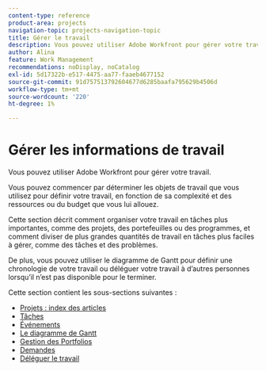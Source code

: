 ```yaml
---
content-type: reference
product-area: projects
navigation-topic: projects-navigation-topic
title: Gérer le travail
description: Vous pouvez utiliser Adobe Workfront pour gérer votre travail. Vous pouvez commencer par déterminer les objets de travail que vous utilisez pour définir votre travail, en fonction de sa complexité et des ressources ou du budget que vous lui allouez. Cette section décrit comment organiser votre travail en tâches plus importantes, comme des projets, des portefeuilles ou des programmes, et comment diviser de plus grandes quantités de travail en tâches plus faciles à gérer, comme des tâches et des problèmes. De plus, vous pouvez utiliser le diagramme de Gantt pour définir une chronologie de votre travail ou déléguer votre travail à d’autres personnes lorsqu’il n’est pas disponible pour le terminer.
author: Alina
feature: Work Management
recommendations: noDisplay, noCatalog
exl-id: 5d17322b-e517-4475-aa77-faaeb4677152
source-git-commit: 91d757513792604677d6285baafa795629b4506d
workflow-type: tm+mt
source-wordcount: '220'
ht-degree: 1%

---
```


# Gérer les informations de travail

Vous pouvez utiliser Adobe Workfront pour gérer votre travail.

Vous pouvez commencer par déterminer les objets de travail que vous utilisez pour définir votre travail, en fonction de sa complexité et des ressources ou du budget que vous lui allouez.

Cette section décrit comment organiser votre travail en tâches plus importantes, comme des projets, des portefeuilles ou des programmes, et comment diviser de plus grandes quantités de travail en tâches plus faciles à gérer, comme des tâches et des problèmes.

De plus, vous pouvez utiliser le diagramme de Gantt pour définir une chronologie de votre travail ou déléguer votre travail à d’autres personnes lorsqu’il n’est pas disponible pour le terminer.

Cette section contient les sous-sections suivantes :

* [Projets : index des articles](../manage-work/projects/projects-overview.md)
* [Tâches](../manage-work/tasks/tasks-overview.md)
* [Événements](../manage-work/issues/issues-overview.md)
* [Le diagramme de Gantt](../manage-work/gantt-chart/the-gantt-chart.md)
* [Gestion des Portfolios](../manage-work/portfolios/portfolio-management-overview.md)
* [Demandes](../manage-work/requests/requests-overview.md)
* [Déléguer le travail](../manage-work/delegate-work/delegate-work.md)
